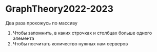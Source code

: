 # GraphTheory2022-2023

Два раза прохожусь по массиву

1. Чтобы запомнить, в каких строчках и столбцах больше одного элемента
2. Чтобы посчитать количество нужных нам серверов
